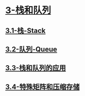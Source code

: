 # [3-栈和队列](./README.md)

## [3.1-栈-Stack](./3.1-栈-Stack/README.md)

## [3.2-队列-Queue](./3.2-队列-Queue/README.md)

## [3.3-栈和队列的应用](./3.3-栈和队列的应用/README.md)

## [3.4-特殊矩阵和压缩存储](./3.4-特殊矩阵和压缩存储/README.md)